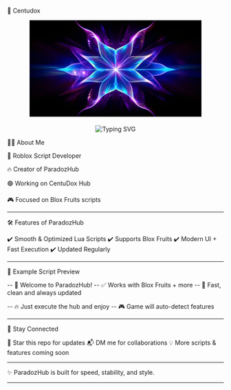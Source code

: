 

🌌 Centudox

<p align="center">
  <!-- Logo / Banner -->
  <img src="assets/paradozhub.png" alt="ParadozHub Logo" width="400"/><br><br>

  <!-- Typing SVG -->
  <img src="https://readme-typing-svg.herokuapp.com?font=JetBrains+Mono&size=26&duration=3000&pause=1000&color=00FFD1&center=true&vCenter=true&width=700&lines=⚡+Welcome+to+CentuDox+⚡;🟢+Supports+Blox+Fruits;🔴+Grow+a+Garden;🔴+99+Days+in+a+Forest;🔴+Steal+a+Brainrot" alt="Typing SVG" />
</p>

👨‍💻 About Me

🚀 Roblox Script Developer

🔥 Creator of ParadozHub

🟢 Working on CentuDox Hub

🎮 Focused on Blox Fruits scripts



---

🛠️ Features of ParadozHub

✔️ Smooth & Optimized Lua Scripts
✔️ Supports Blox Fruits
✔️ Modern UI + Fast Execution
✔️ Updated Regularly


---

🚀 Example Script Preview

-- 👋 Welcome to ParadozHub!
-- ✅ Works with Blox Fruits + more
-- 🚀 Fast, clean and always updated

-- 🔥 Just execute the hub and enjoy
-- 🎮 Game will auto-detect features



---

📌 Stay Connected

🌟 Star this repo for updates
📬 DM me for collaborations
💡 More scripts & features coming soon


---

✨ ParadozHub is built for speed, stability, and style.


---


